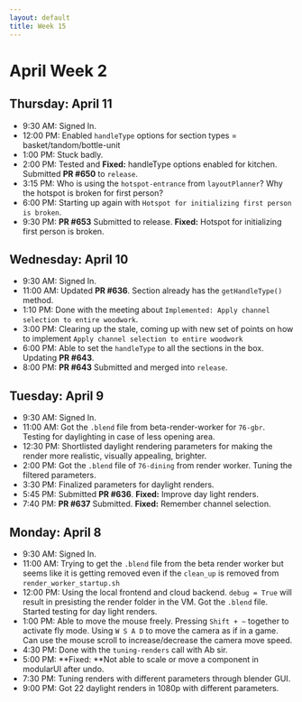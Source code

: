 ```yaml
---
layout: default
title: Week 15
---
```


# **April Week 2**
## **Thursday: April 11**
- 9:30  AM: Signed In.
- 12:00 PM: Enabled `handleType` options for section types = basket/tandom/bottle-unit
- 1:00  PM: Stuck badly.
- 2:00  PM: Tested and **Fixed:** handleType options enabled for kitchen. Submitted **PR #650** to `release`.
- 3:15  PM: Who is using the `hotspot-entrance` from `layoutPlanner`? Why the hotspot is broken for first person?
- 6:00  PM: Starting up again with `Hotspot for initializing first person is broken`.
- 9:30  PM: **PR #653** Submitted to release. **Fixed:** Hotspot for initializing first person is broken.

## **Wednesday: April 10**
- 9:30  AM: Signed In.
- 11:00 AM: Updated **PR #636**. Section already has the `getHandleType()` method.  
- 1:10  PM: Done with the meeting about `Implemented: Apply channel selection to entire woodwork`.
- 3:00  PM: Clearing up the stale, coming up with new set of points on how to implement `Apply channel selection to entire woodwork`
- 6:00  PM: Able to set the `handleType` to all the sections in the box. Updating **PR #643**.
- 8:00  PM: **PR #643** Submitted and merged into `release`.

## **Tuesday: April 9**
- 9:30  AM: Signed In.
- 11:00 AM: Got the `.blend` file from beta-render-worker for `76-gbr`. Testing for daylighting in case of less opening area.
- 12:30 PM: Shortlisted daylight rendering parameters for making the render more realistic, visually appealing, brighter. 
- 2:00  PM: Got the `.blend` file of `76-dining` from render worker. Tuning the filtered parameters.
- 3:30  PM: Finalized parameters for daylight renders.
- 5:45  PM: Submitted **PR #636**. **Fixed:** Improve day light renders.
- 7:40  PM: **PR #637** Submitted. **Fixed:** Remember channel selection.

## **Monday: April 8**
- 9:30  AM: Signed In.
- 11:00 AM: Trying to get the `.blend` file from the beta render worker but seems like it is getting removed even if the `clean_up` is removed from `render_worker_startup.sh`
- 12:00 PM: Using the local frontend and cloud backend. `debug = True` will result in presisting the render folder in the VM. Got the `.blend` file. Started testing for day light renders.
- 1:00  PM: Able to move the mouse freely. Pressing `Shift + ~` together to activate fly mode. Using `W S A D` to move the camera as if in a game. Can use the mouse scroll to increase/decrease the camera move speed.
- 4:30  PM: Done with the `tuning-renders` call with Ab sir.
- 5:00  PM: **Fixed: **Not able to scale or move a component in modularUI after undo.
- 7:30  PM: Tuning renders with different parameters through blender GUI.
- 9:00  PM: Got 22 daylight renders in 1080p with different parameters.
